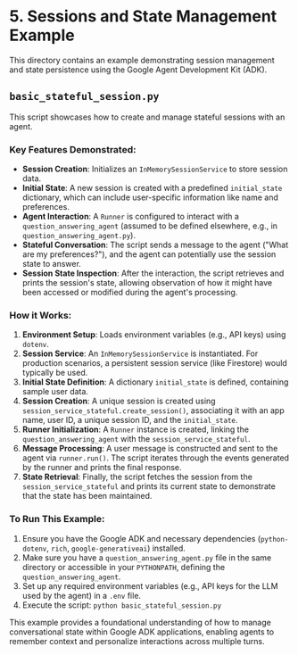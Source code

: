 # 5. Sessions and State Management Example

This directory contains an example demonstrating session management and state persistence using the Google Agent Development Kit (ADK).

## `basic_stateful_session.py`

This script showcases how to create and manage stateful sessions with an agent.

### Key Features Demonstrated:

*   **Session Creation**: Initializes an `InMemorySessionService` to store session data.
*   **Initial State**: A new session is created with a predefined `initial_state` dictionary, which can include user-specific information like name and preferences.
*   **Agent Interaction**: A `Runner` is configured to interact with a `question_answering_agent` (assumed to be defined elsewhere, e.g., in `question_answering_agent.py`).
*   **Stateful Conversation**: The script sends a message to the agent ("What are my preferences?"), and the agent can potentially use the session state to answer.
*   **Session State Inspection**: After the interaction, the script retrieves and prints the session's state, allowing observation of how it might have been accessed or modified during the agent's processing.

### How it Works:

1.  **Environment Setup**: Loads environment variables (e.g., API keys) using `dotenv`.
2.  **Session Service**: An `InMemorySessionService` is instantiated. For production scenarios, a persistent session service (like Firestore) would typically be used.
3.  **Initial State Definition**: A dictionary `initial_state` is defined, containing sample user data.
4.  **Session Creation**: A unique session is created using `session_service_stateful.create_session()`, associating it with an app name, user ID, a unique session ID, and the `initial_state`.
5.  **Runner Initialization**: A `Runner` instance is created, linking the `question_answering_agent` with the `session_service_stateful`.
6.  **Message Processing**: A user message is constructed and sent to the agent via `runner.run()`. The script iterates through the events generated by the runner and prints the final response.
7.  **State Retrieval**: Finally, the script fetches the session from the `session_service_stateful` and prints its current state to demonstrate that the state has been maintained.

### To Run This Example:

1.  Ensure you have the Google ADK and necessary dependencies (`python-dotenv`, `rich`, `google-generativeai`) installed.
2.  Make sure you have a `question_answering_agent.py` file in the same directory or accessible in your `PYTHONPATH`, defining the `question_answering_agent`.
3.  Set up any required environment variables (e.g., API keys for the LLM used by the agent) in a `.env` file.
4.  Execute the script: `python basic_stateful_session.py`

This example provides a foundational understanding of how to manage conversational state within Google ADK applications, enabling agents to remember context and personalize interactions across multiple turns.
